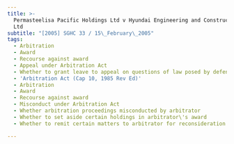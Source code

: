 ```yaml
---
title: >-
  Permasteelisa Pacific Holdings Ltd v Hyundai Engineering and Construction Co
  Ltd
subtitle: "[2005] SGHC 33 / 15\_February\_2005"
tags:
  - Arbitration
  - Award
  - Recourse against award
  - Appeal under Arbitration Act
  - Whether to grant leave to appeal on questions of law posed by defendant
  - 'Arbitration Act (Cap 10, 1985 Rev Ed)'
  - Arbitration
  - Award
  - Recourse against award
  - Misconduct under Arbitration Act
  - Whether arbitration proceedings misconducted by arbitrator
  - Whether to set aside certain holdings in arbitrator\'s award
  - Whether to remit certain matters to arbitrator for reconsideration

---
```


